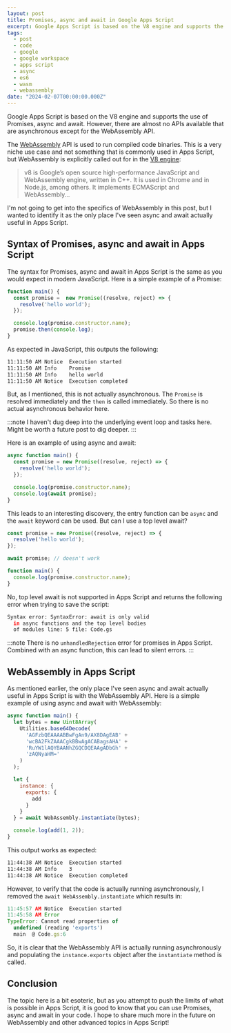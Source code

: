 ```yaml
---
layout: post
title: Promises, async and await in Google Apps Script
excerpt: Google Apps Script is based on the V8 engine and supports the use of Promises, async and await. However, there are almost no APIs available that are asynchronous except for the WebAssembly API.
tags:
  - post
  - code
  - google
  - google workspace
  - apps script
  - async
  - es6
  - wasm
  - webassembly
date: "2024-02-07T00:00:00.000Z"
---
```


Google Apps Script is based on the V8 engine and supports the use of Promises, async and await. However, there are almost no APIs available that are asynchronous except for the WebAssembly API.

The [WebAssembly](https://developer.mozilla.org/en-US/docs/WebAssembly) API is used to run compiled code binaries. This is a very niche use case and not something that is commonly used in Apps Script, but WebAssembly is explicitly called out for in the [V8 engine](https://v8.dev/):

> v8 is Google’s open source high-performance JavaScript and WebAssembly engine, written in C++. It is used in Chrome and in Node.js, among others. It implements ECMAScript and WebAssembly...

I'm not going to get into the specifics of WebAssembly in this post, but I wanted to identify it as the only place I've seen async and await actually useful in Apps Script.

## Syntax of Promises, async and await in Apps Script

The syntax for Promises, async and await in Apps Script is the same as you would expect in modern JavaScript. Here is a simple example of a Promise:

```javascript
function main() {
  const promise =  new Promise((resolve, reject) => {
    resolve('hello world');
  });

  console.log(promise.constructor.name);
  promise.then(console.log);
}
```

As expected in JavaScript, this outputs the following:

```sh
11:11:50 AM	Notice	Execution started
11:11:50 AM	Info	Promise
11:11:50 AM	Info	hello world
11:11:50 AM	Notice	Execution completed
```

But, as I mentioned, this is not actually asynchronous. The `Promise` is resolved immediately and the `then` is called immediately. So there is no actual asynchronous behavior here. 

:::note
I haven't dug deep into the underlying event loop and tasks here. Might be worth a future post to dig deeper.
:::

Here is an example of using async and await:

```javascript
async function main() {
  const promise = new Promise((resolve, reject) => {
    resolve('hello world');
  });

  console.log(promise.constructor.name);
  console.log(await promise);
}
```

This leads to an interesting discovery, the entry function can be `async` and the `await` keyword can be used. But can I use a top level await?

```javascript
const promise = new Promise((resolve, reject) => {
  resolve('hello world');
});

await promise; // doesn't work

function main() {
  console.log(promise.constructor.name);
}
```

No, top level await is not supported in Apps Script and returns the following error when trying to save the script:

```sh
Syntax error: SyntaxError: await is only valid 
  in async functions and the top level bodies 
  of modules line: 5 file: Code.gs
```

:::note
There is no `unhandledRejection` error for promises in Apps Script. Combined with an async function, this can lead to silent errors.
:::

## WebAssembly in Apps Script

As mentioned earlier, the only place I've seen async and await actually useful in Apps Script is with the WebAssembly API. Here is a simple example of using async and await with WebAssembly:

```javascript
async function main() {
  let bytes = new Uint8Array(
    Utilities.base64Decode(
      'AGFzbQEAAAABBwFgAn9/AX8DAgEAB' +
      'wcBA2FkZAAACgkBBwAgACABagsAHA' +
      'RuYW1lAQYBAANhZGQCDQEAAgADbGh' +
      'zAQNyaHM='
    )
  );

  let {
    instance: {
      exports: {
        add
      }
    }
  } = await WebAssembly.instantiate(bytes);

  console.log(add(1, 2));
}
```

This output works as expected:

```sh
11:44:38 AM	Notice	Execution started
11:44:38 AM	Info	3
11:44:38 AM	Notice	Execution completed
```

However, to verify that the code is actually running asynchronously, I removed the `await WebAssembly.instantiate` which results in:

```javascript
11:45:57 AM	Notice	Execution started
11:45:58 AM	Error	
TypeError: Cannot read properties of 
  undefined (reading 'exports') 
  main	@ Code.gs:6
```

So, it is clear that the WebAssembly API is actually running asynchronously and populating the `instance.exports` object after the `instantiate` method is called.

## Conclusion

The topic here is a bit esoteric, but as you attempt to push the limits of what is possible in Apps Script, it is good to know that you can use Promises, async and await in your code. I hope to share much more in the future on WebAssembly and other advanced topics in Apps Script!